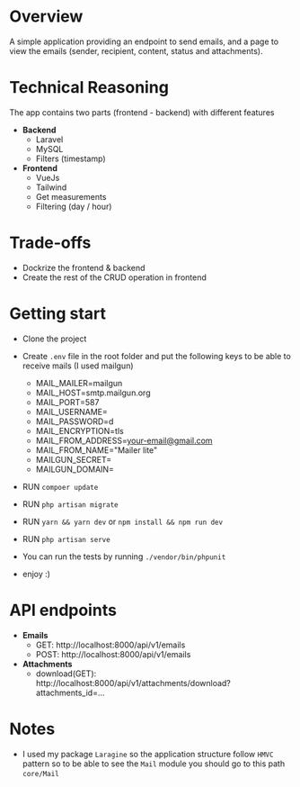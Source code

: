 # Overview
A simple application providing an endpoint to send emails, and a page to view the emails (sender, recipient, content, status and attachments).

# Technical Reasoning
The app contains two parts (frontend - backend) with different features
- **Backend**
    - Laravel
    - MySQL
    - Filters (timestamp)
- **Frontend**
    - VueJs
    - Tailwind
    - Get measurements
    - Filtering (day / hour)

# Trade-offs
- Dockrize the frontend & backend
- Create the rest of the CRUD operation in frontend


# Getting start
- Clone the project
- Create `.env` file in the root folder and put the following keys to be able to receive mails (I used mailgun)
  - MAIL_MAILER=mailgun
  - MAIL_HOST=smtp.mailgun.org
  - MAIL_PORT=587
  - MAIL_USERNAME=
  - MAIL_PASSWORD=d
  - MAIL_ENCRYPTION=tls
  - MAIL_FROM_ADDRESS=your-email@gmail.com
  - MAIL_FROM_NAME="Mailer lite"
  - MAILGUN_SECRET=
  - MAILGUN_DOMAIN=
    
- RUN `compoer update`
- RUN `php artisan migrate`
- RUN `yarn && yarn dev` or `npm install && npm run dev`
- RUN `php artisan serve`
- You can run the tests by running `./vendor/bin/phpunit` 
- enjoy :)

# API endpoints
- **Emails**
    - GET: http://localhost:8000/api/v1/emails
    - POST: http://localhost:8000/api/v1/emails
- **Attachments**
    - download(GET): http://localhost:8000/api/v1/attachments/download?attachments_id=...

# Notes
- I used my package `Laragine` so the application structure follow `HMVC` pattern so to be able to see the `Mail` module you should go to 
this path `core/Mail`
